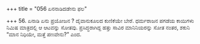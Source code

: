 +++
title = "056 ಏನನಾಡಿದಡೇನು ಫಲ"

+++
56. ಏನಾಡಿ ಏನು ಪ್ರಯೋಜನ ? ದೈವಾನುಕೂಲದ ಕುಣಿಕೆಯೇ ಬೇರೆ. ಧರ್ಮರಾಜನ ಪಗಡೆಯ ಕಾಯಿಗಳು ನಿಮಿಷ ಮಾತ್ರದಲ್ಲಿ ಆ ಆಟವನ್ನು ಸೋತವು. ಪ್ರಸಿದ್ಧರಾಗಿದ್ದ ಹತ್ತು ಸಾವಿರ ಮಾನಿನಿಯರನ್ನು ಸೋತ ನಂತರ, ಶಕುನಿ “ಮಾನ ನಿಧಿಯೇ, ಮತ್ತೆ ಪಣವೇನು?” ಎಂದ.